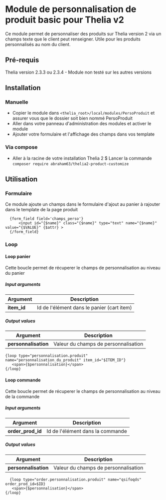 # Module de personnalisation de produit basic pour Thelia v2

Ce module permet de personnaliser des produits sur Thelia version 2 via un champs texte que le client peut renseigner. Utile pour les produits personnalisés au nom du client.

## Pré-requis

Thelia version 2.3.3 ou 2.3.4 - Module non testé sur les autres versions

## Installation

### Manuelle 
* Copier le module dans ```<thelia_root>/local/modules/PersoProduit``` et assurer vous que le dossier soit bien nommé PersoProduit
* Aller dans votre panneau d'administration des modules et activer le module
* Ajouter votre formulaire et l'affichage des champs dans vos template

### Via compose
* Aller à la racine de votre installation Thelia 2
$ Lancer la commande ```composer require abraham63/thelia2-product-customize```


## Utilisation


### Formulaire

Ce module ajoute un champs dans le formulaire d'ajout au panier à rajouter dans le template de la page produit
```
  {form_field field='champs_perso'}
      <input id="{$name}" class="{$name}" type="text" name="{$name}" value="{$VALUE}" {$attr} >
  {/form_field}
```

### Loop

#### Loop panier

Cette boucle permet de récuperer le champs de personnalisation au niveau du panier

##### Input arguments

|Argument |Description 
|---      |---        
|**item_id** | Id de l'élément dans le panier (cart item)


##### Output values

|Argument |Description 
|---      |---        
|**personnalisation** | Valeur du champs de personnalisation

```
{loop type="personnalisation.produit" name="personnalisation_du_produit" item_id="$ITEM_ID"}
   <span>{$personnalisation}</span>
{/loop}
```

#### Loop commande

Cette boucle permet de récuperer le champs de personnalisation au niveau de la commande

##### Input arguments

|Argument |Description 
|---      |---        
|**order_prod_id** | Id de l'élément dans la commande


##### Output values

|Argument |Description 
|---      |---        
|**personnalisation** | Valeur du champs de personnalisation

```
  {loop type="order.personnalisation.produit" name="qsifoqds" order_prod_id=$ID}
   <span>{$personnalisation}</span>
{/loop}
```
